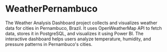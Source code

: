 # WeatherPernambuco
 The Weather Analysis Dashboard project collects and visualizes weather data for cities in Pernambuco, Brazil. It uses OpenWeatherMap API to fetch data, stores it in PostgreSQL, and visualizes it using Power BI. The interactive dashboard helps users analyze temperature, humidity, and pressure patterns in Pernambuco's cities.
